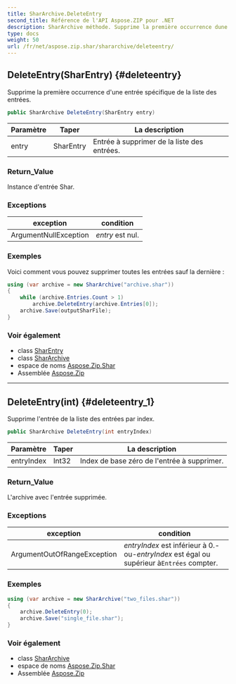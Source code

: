 ```yaml
---
title: SharArchive.DeleteEntry
second_title: Référence de l'API Aspose.ZIP pour .NET
description: SharArchive méthode. Supprime la première occurrence dune entrée spécifique de la liste des entrées.
type: docs
weight: 50
url: /fr/net/aspose.zip.shar/shararchive/deleteentry/
---
```

## DeleteEntry(SharEntry) {#deleteentry}

Supprime la première occurrence d'une entrée spécifique de la liste des entrées.

```csharp
public SharArchive DeleteEntry(SharEntry entry)
```

| Paramètre | Taper | La description |
| --- | --- | --- |
| entry | SharEntry | Entrée à supprimer de la liste des entrées. |

### Return_Value

Instance d'entrée Shar.

### Exceptions

| exception | condition |
| --- | --- |
| ArgumentNullException | *entry* est nul. |

### Exemples

Voici comment vous pouvez supprimer toutes les entrées sauf la dernière :

```csharp
using (var archive = new SharArchive("archive.shar"))
{
    while (archive.Entries.Count > 1)
        archive.DeleteEntry(archive.Entries[0]);
    archive.Save(outputSharFile);
}
```

### Voir également

* class [SharEntry](../../sharentry/)
* class [SharArchive](../)
* espace de noms [Aspose.Zip.Shar](../../shararchive/)
* Assemblée [Aspose.Zip](../../../)

---

## DeleteEntry(int) {#deleteentry_1}

Supprime l'entrée de la liste des entrées par index.

```csharp
public SharArchive DeleteEntry(int entryIndex)
```

| Paramètre | Taper | La description |
| --- | --- | --- |
| entryIndex | Int32 | Index de base zéro de l'entrée à supprimer. |

### Return_Value

L'archive avec l'entrée supprimée.

### Exceptions

| exception | condition |
| --- | --- |
| ArgumentOutOfRangeException | *entryIndex* est inférieur à 0.-ou-*entryIndex* est égal ou supérieur à`Entrées` compter. |

### Exemples

```csharp
using (var archive = new SharArchive("two_files.shar"))
{
    archive.DeleteEntry(0);
    archive.Save("single_file.shar");
}
```

### Voir également

* class [SharArchive](../)
* espace de noms [Aspose.Zip.Shar](../../shararchive/)
* Assemblée [Aspose.Zip](../../../)


